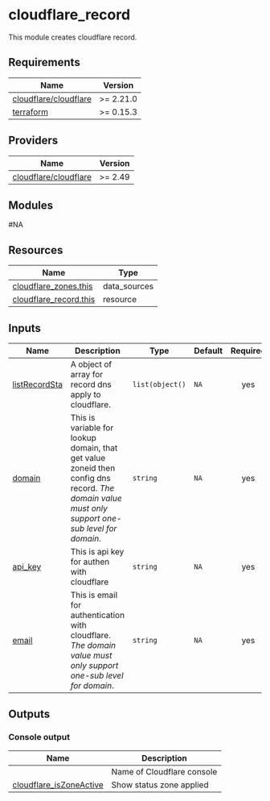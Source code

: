 # cloudflare_record

This module creates cloudflare record.

<!-- BEGINNING OF PRE-COMMIT-TERRAFORM DOCS HOOK -->
## Requirements

| Name | Version |
|------|---------|
| [cloudflare/cloudflare](https://github.com/cloudflare/terraform-provider-cloudflare) | >= 2.21.0 |
| [terraform](#requirement\_aws) | >= 0.15.3 |

## Providers

| Name | Version |
|------|---------|
| [cloudflare/cloudflare](https://github.com/cloudflare/terraform-provider-cloudflare) | >= 2.49 |

## Modules

#NA

## Resources

| Name | Type |
|------|------|
| [cloudflare_zones.this](https://registry.terraform.io/providers/cloudflare/cloudflare/latest/docs/data-sources/zones) | data_sources |
| [cloudflare_record.this](https://registry.terraform.io/providers/cloudflare/cloudflare/latest/docs/resources/record) | resource |

## Inputs
| Name | Description | Type | Default | Required |
|------|-------------|------|---------|:--------:|
| [listRecordSta](#input\_listRecordSta) | A object of array for record dns apply to cloudflare. | `list(object()` | `NA` | yes |
| [domain](#input\_domain) | This is variable for lookup domain, that get value zoneid then config dns record. *The domain value must only support one-sub level for domain*. | `string` | `NA` | yes |
| [api_key](#input\_api_key) | This is api key for authen with cloudflare | `string` | `NA` | yes |
| [email](#input\_hostnames) | This is email for authentication with cloudflare. *The domain value must only support one-sub level for domain*.| `string` | `NA` | yes |

## Outputs
### Console output
| Name | Description |
|------|-------------|
| | Name of Cloudflare console |
| [cloudflare\_isZoneActive](#output\_isZoneActive) | Show status zone applied  |

<!-- END OF PRE-COMMIT-TERRAFORM DOCS HOOK -->